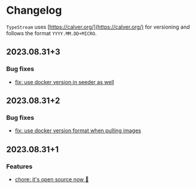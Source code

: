 # Changelog

`TypeStream` uses [https://calver.org/](https://calver.org/) for versioning and follows the format `YYYY.MM.DD+MICRO`.

<!-- marker -->

## 2023.08.31+3

### Bug fixes

- [fix: use docker version in seeder as well](https://github.com/typestreamio/typestream/commit/3efe1de)

## 2023.08.31+2

### Bug fixes

- [fix: use docker version format when pulling images](https://github.com/typestreamio/typestream/commit/29bd420)

## 2023.08.31+1

### Features

- [chore: it's open source now :tada:](https://github.com/typestreamio/typestream/commit/571f702)

